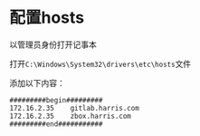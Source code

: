# 配置hosts

以管理员身份打开记事本

打开`C:\Windows\System32\drivers\etc\hosts`文件

添加以下内容：

```shell
#########begin#########
172.16.2.35    gitlab.harris.com
172.16.2.35    zbox.harris.com
#########end###########
```
